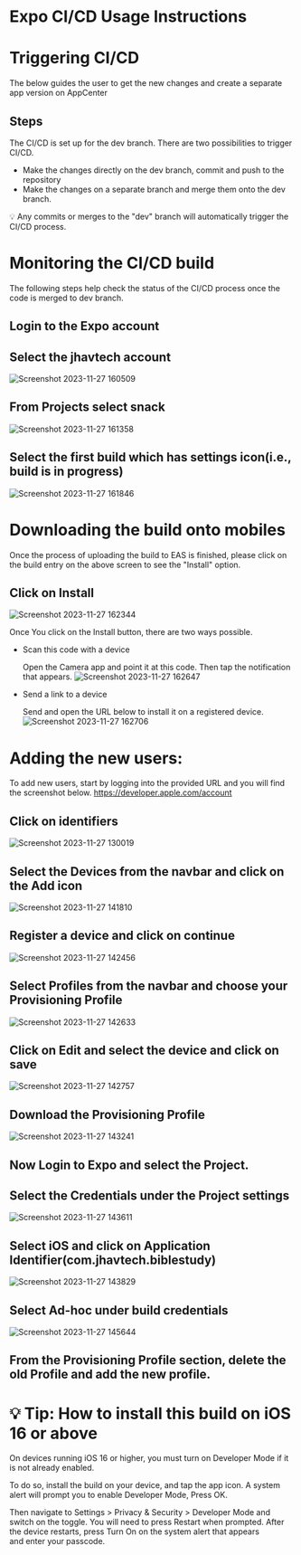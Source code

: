 # Expo CI/CD Usage Instructions

# Triggering CI/CD
The below guides the user to get the new changes and create a separate app version on AppCenter
## Steps
The CI/CD is set up for the dev branch. There are two possibilities to trigger CI/CD.
- Make the changes directly on the dev branch, commit and push to the repository
- Make the changes on a separate branch and merge them onto the dev branch.
  
💡 Any commits or merges to the "dev" branch will automatically trigger the CI/CD process.

# Monitoring the CI/CD build
The following steps help check the status of the CI/CD process once the code is merged to dev branch.

## Login to the Expo account
## Select the jhavtech account
![Screenshot 2023-11-27 160509](https://github.com/jhavtechstudios/BibleStudyApp/assets/117446916/730f1c82-dcf5-4518-a8f2-fea6a027edf9)
## From Projects select snack
![Screenshot 2023-11-27 161358](https://github.com/jhavtechstudios/BibleStudyApp/assets/117446916/8e796aea-337d-4f94-94c1-0fdf75f84787)
## Select the first build which has settings icon(i.e., build is in progress)
![Screenshot 2023-11-27 161846](https://github.com/jhavtechstudios/BibleStudyApp/assets/117446916/d6e753ec-22fb-44f9-b103-12bf1088c461)

# Downloading the build onto mobiles
Once the process of uploading the build to EAS is finished, please click on the build entry on the above screen to see the "Install" option.
## Click on Install
![Screenshot 2023-11-27 162344](https://github.com/jhavtechstudios/BibleStudyApp/assets/117446916/b02f0c39-d949-4346-a12c-b1ae91abd52e)

Once You click on the Install button, there are two ways possible.
- Scan this code with a device

  Open the Camera app and point it at this code. Then tap the notification that appears.
  ![Screenshot 2023-11-27 162647](https://github.com/jhavtechstudios/BibleStudyApp/assets/117446916/128d8c63-4ae3-4dfe-af93-b369d5f36502)

- Send a link to a device

  Send and open the URL below to install it on a registered device.
  ![Screenshot 2023-11-27 162706](https://github.com/jhavtechstudios/BibleStudyApp/assets/117446916/de6497f4-7a89-4385-9a9f-ea36d237827b)

# Adding the new users:
To add new users, start by logging into the provided URL and you will find the screenshot below.
https://developer.apple.com/account
## Click on identifiers
![Screenshot 2023-11-27 130019](https://github.com/jhavtechstudios/BibleStudyApp/assets/117446916/635f06fe-cc69-47e6-baac-e506d1a1b12c)
## Select the Devices from the navbar and click on the Add icon
![Screenshot 2023-11-27 141810](https://github.com/jhavtechstudios/BibleStudyApp/assets/117446916/19f04c90-c7ad-480e-990e-79acef4a5dba)
## Register a device and click on continue
![Screenshot 2023-11-27 142456](https://github.com/jhavtechstudios/BibleStudyApp/assets/117446916/1015bdd1-71c8-4510-9c98-83b26793bf57)
## Select Profiles from the navbar and choose your Provisioning Profile
![Screenshot 2023-11-27 142633](https://github.com/jhavtechstudios/BibleStudyApp/assets/117446916/fce43ef5-6ea0-424f-98fd-16ce2626d3a8)
## Click on Edit and select the device and click on save
![Screenshot 2023-11-27 142757](https://github.com/jhavtechstudios/BibleStudyApp/assets/117446916/e756b471-e4da-457d-88e4-fb9c7de27883)
## Download the Provisioning Profile
![Screenshot 2023-11-27 143241](https://github.com/jhavtechstudios/BibleStudyApp/assets/117446916/6c1123f6-bf9b-42ce-9c93-0523d6678304)

## Now Login to Expo and select the Project.
## Select the Credentials under the Project settings
![Screenshot 2023-11-27 143611](https://github.com/jhavtechstudios/BibleStudyApp/assets/117446916/d6bb345a-9dd3-4bfb-9ee1-e4f17dea2a96)
## Select iOS and click on Application Identifier(com.jhavtech.biblestudy)
![Screenshot 2023-11-27 143829](https://github.com/jhavtechstudios/BibleStudyApp/assets/117446916/816747eb-8a08-431b-bfa4-9ebc97e70531)
## Select Ad-hoc under build credentials
![Screenshot 2023-11-27 145644](https://github.com/jhavtechstudios/BibleStudyApp/assets/117446916/343689c3-5bb9-48af-93bf-2f77456723f3)
## From the Provisioning Profile section, delete the old Profile and add the new profile.

# 💡 Tip: How to install this build on iOS 16 or above

On devices running iOS 16 or higher, you must turn on Developer Mode if it is not already enabled.

To do so, install the build on your device, and tap the app icon. A system alert will prompt you to enable Developer Mode, Press OK.

Then navigate to Settings > Privacy & Security > Developer Mode and switch on the toggle. You will need to press Restart when prompted. After the device restarts, press Turn On on the system alert that appears and enter your passcode.

